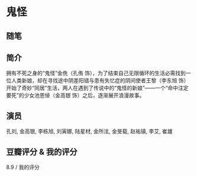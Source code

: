 # 鬼怪

## 随笔

## 简介

拥有不死之身的“鬼怪”金侁（孔侑 饰），为了结束自己无限循环的生活必需找到一位人类新娘，却在寻找途中阴差阳错与患有失忆症的阴间使者王黎（李东旭 饰）开始了奇妙“同居”生活，两人在遇到了传说中的“鬼怪的新娘”——一个“命中注定要死”的少女池恩倬（金高银 饰）之后，逐渐展开浪漫故事。

## 演员

孔刘, 金高银, 李栋旭, 刘寅娜, 陆星材, 金所泫, 金旻载, 赵祐镇, 李艾, 崔雄

## 豆瓣评分 & 我的评分

8.9 / 我的评分
